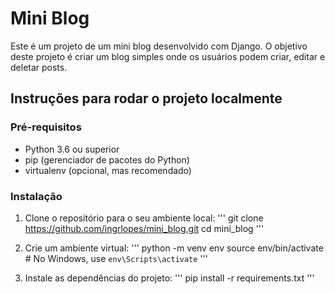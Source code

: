 # Mini Blog

Este é um projeto de um mini blog desenvolvido com Django. O objetivo deste projeto é criar um blog simples onde os usuários podem criar, editar e deletar posts.

## Instruções para rodar o projeto localmente

### Pré-requisitos

- Python 3.6 ou superior
- pip (gerenciador de pacotes do Python)
- virtualenv (opcional, mas recomendado)

### Instalação

1. Clone o repositório para o seu ambiente local:
'''
git clone https://github.com/ingrlopes/mini_blog.git
cd mini_blog
'''

2. Crie um ambiente virtual:
'''
python -m venv env
source env/bin/activate  # No Windows, use `env\Scripts\activate`
'''

3. Instale as dependências do projeto:
'''
pip install -r requirements.txt
'''

